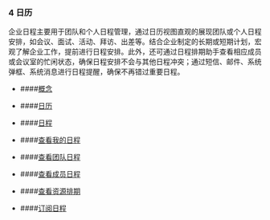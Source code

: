 ### 4 日历

企业日程主要用于团队和个人日程管理，通过日历视图直观的展现团队或个人日程安排，如会议、面试、活动、拜访、出差等。结合企业制定的长期或短期计划，宏观了解企业工作，提前进行日程安排。此外，还可通过日程排期助手查看相应成员或会议室的忙闲状态，确保日程安排不会与其他日程冲突；通过短信、邮件、系统弹框、系统消息进行日程提醒，确保不再错过重要日程。


* ####[概念](/yong-hu-zhi-nan/yong-hu-shou-ce/xiang-mu/gai-nian.md)

* ####[日历](/yong-hu-zhi-nan/yong-hu-shou-ce/xiang-mu/ri-li.md)

* ####[日程](/yong-hu-zhi-nan/yong-hu-shou-ce/xiang-mu/ri-cheng.md)

* ####[查看我的日程](/yong-hu-zhi-nan/yong-hu-shou-ce/xiang-mu/cha-kan-wo-de-ri-cheng.md)

* ####[查看团队日程](/yong-hu-zhi-nan/yong-hu-shou-ce/xiang-mu/cha-kan-tuan-dui-ri-cheng.md)

* ####[查看成员日程](/yong-hu-zhi-nan/yong-hu-shou-ce/xiang-mu/cha-kan-cheng-yuan-ri-cheng.md)

* ####[查看资源排期](/yong-hu-zhi-nan/yong-hu-shou-ce/xiang-mu/cha-kan-zi-yuan-pai-qi.md)

* ####[订阅日程](/yong-hu-zhi-nan/yong-hu-shou-ce/xiang-mu/ding-yue-ri-cheng.md)
